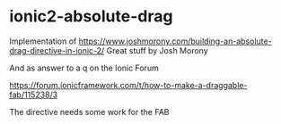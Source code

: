 # ionic2-absolute-drag

Implementation of https://www.joshmorony.com/building-an-absolute-drag-directive-in-ionic-2/
Great stuff by Josh Morony


And as answer to a q on the Ionic Forum

https://forum.ionicframework.com/t/how-to-make-a-draggable-fab/115238/3

The directive needs some work for the FAB




